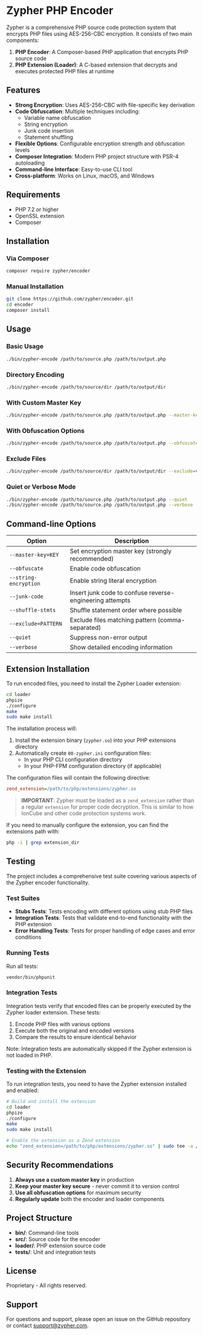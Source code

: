 # Zypher PHP Encoder

Zypher is a comprehensive PHP source code protection system that encrypts PHP files using AES-256-CBC encryption. It consists of two main components:

1. **PHP Encoder**: A Composer-based PHP application that encrypts PHP source code
2. **PHP Extension (Loader)**: A C-based extension that decrypts and executes protected PHP files at runtime

## Features

- **Strong Encryption**: Uses AES-256-CBC with file-specific key derivation
- **Code Obfuscation**: Multiple techniques including:
  - Variable name obfuscation
  - String encryption
  - Junk code insertion
  - Statement shuffling
- **Flexible Options**: Configurable encryption strength and obfuscation levels
- **Composer Integration**: Modern PHP project structure with PSR-4 autoloading
- **Command-line Interface**: Easy-to-use CLI tool
- **Cross-platform**: Works on Linux, macOS, and Windows

## Requirements

- PHP 7.2 or higher
- OpenSSL extension
- Composer

## Installation

### Via Composer

```bash
composer require zypher/encoder
```

### Manual Installation

```bash
git clone https://github.com/zypher/encoder.git
cd encoder
composer install
```

## Usage

### Basic Usage

```bash
./bin/zypher-encode /path/to/source.php /path/to/output.php
```

### Directory Encoding

```bash
./bin/zypher-encode /path/to/source/dir /path/to/output/dir
```

### With Custom Master Key

```bash
./bin/zypher-encode /path/to/source.php /path/to/output.php --master-key=your_secure_key
```

### With Obfuscation Options

```bash
./bin/zypher-encode /path/to/source.php /path/to/output.php --obfuscate --string-encryption --junk-code
```

### Exclude Files

```bash
./bin/zypher-encode /path/to/source/dir /path/to/output/dir --exclude=vendor/*,tests/*
```

### Quiet or Verbose Mode

```bash
./bin/zypher-encode /path/to/source.php /path/to/output.php --quiet
./bin/zypher-encode /path/to/source.php /path/to/output.php --verbose
```

## Command-line Options

| Option | Description |
|--------|-------------|
| `--master-key=KEY` | Set encryption master key (strongly recommended) |
| `--obfuscate` | Enable code obfuscation |
| `--string-encryption` | Enable string literal encryption |
| `--junk-code` | Insert junk code to confuse reverse-engineering attempts |
| `--shuffle-stmts` | Shuffle statement order where possible |
| `--exclude=PATTERN` | Exclude files matching pattern (comma-separated) |
| `--quiet` | Suppress non-error output |
| `--verbose` | Show detailed encoding information |

## Extension Installation

To run encoded files, you need to install the Zypher Loader extension:

```bash
cd loader
phpize
./configure
make
sudo make install
```

The installation process will:

1. Install the extension binary (`zypher.so`) into your PHP extensions directory
2. Automatically create `00-zypher.ini` configuration files:
   - In your PHP CLI configuration directory 
   - In your PHP-FPM configuration directory (if applicable)

The configuration files will contain the following directive:
```ini
zend_extension=/path/to/php/extensions/zypher.so
```

> **IMPORTANT**: Zypher must be loaded as a `zend_extension` rather than a regular `extension` for proper code decryption. This is similar to how IonCube and other code protection systems work.

If you need to manually configure the extension, you can find the extensions path with:
```bash
php -i | grep extension_dir
```

## Testing

The project includes a comprehensive test suite covering various aspects of the Zypher encoder functionality.

### Test Suites

- **Stubs Tests**: Tests encoding with different options using stub PHP files
- **Integration Tests**: Tests that validate end-to-end functionality with the PHP extension
- **Error Handling Tests**: Tests for proper handling of edge cases and error conditions

### Running Tests

Run all tests:

```bash
vendor/bin/phpunit
```

### Integration Tests

Integration tests verify that encoded files can be properly executed by the Zypher loader extension. These tests:

1. Encode PHP files with various options
2. Execute both the original and encoded versions
3. Compare the results to ensure identical behavior

Note: Integration tests are automatically skipped if the Zypher extension is not loaded in PHP.

### Testing with the Extension

To run integration tests, you need to have the Zypher extension installed and enabled:

```bash
# Build and install the extension
cd loader
phpize
./configure
make
sudo make install

# Enable the extension as a Zend extension
echo "zend_extension=/path/to/php/extensions/zypher.so" | sudo tee -a /path/to/your/php.ini
```

## Security Recommendations

1. **Always use a custom master key** in production
2. **Keep your master key secure** - never commit it to version control
3. **Use all obfuscation options** for maximum security
4. **Regularly update** both the encoder and loader components

## Project Structure

- **bin/**: Command-line tools
- **src/**: Source code for the encoder
- **loader/**: PHP extension source code
- **tests/**: Unit and integration tests

## License

Proprietary - All rights reserved.

## Support

For questions and support, please open an issue on the GitHub repository or contact support@zypher.com.